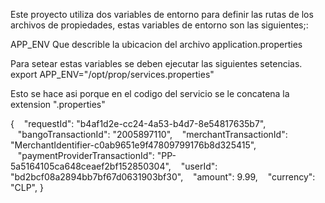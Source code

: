 Este proyecto utiliza dos variables de entorno para definir las rutas de los archivos de propiedades, 
estas variables de entorno son las siguientes;:

APP_ENV Que describle la ubicacion del archivo application.properties

Para setear estas variables se deben ejecutar las siguientes setencias.
export APP_ENV="/opt/prop/services.properties"

Esto se hace asi porque en el codigo del servicio se le concatena la extension ".properties"













{
   "requestId": "b4af1d2e-cc24-4a53-b4d7-8e54817635b7",
   "bangoTransactionId": "2005897110",
   "merchantTransactionId": "MerchantIdentifier-c0ab9651e9f47809799176b8d325415",
   "paymentProviderTransactionId": "PP-5a5164105ca648ceaef2bf152850304",
   "userId": "bd2bcf08a2894bb7bf67d0631903bf30",
   "amount": 9.99,
   "currency": "CLP",
}